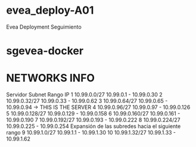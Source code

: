 # evea_deploy-A01
Evea Deployment Seguimiento



# sgevea-docker

# NETWORKS INFO
Servidor	Subnet	Rango IP
1	10.99.0.0/27	10.99.0.1 - 10.99.0.30
2	10.99.0.32/27	10.99.0.33 - 10.99.0.62
3	10.99.0.64/27	10.99.0.65 - 10.99.0.94     -> THIS IS THE SERVER
4	10.99.0.96/27	10.99.0.97 - 10.99.0.126
5	10.99.0.128/27	10.99.0.129 - 10.99.0.158
6	10.99.0.160/27	10.99.0.161 - 10.99.0.190
7	10.99.0.192/27	10.99.0.193 - 10.99.0.222
8	10.99.0.224/27	10.99.0.225 - 10.99.0.254
Expansión de las subredes hacia el siguiente rango
9	10.99.1.0/27	10.99.1.1 - 10.99.1.30
10	10.99.1.32/27	10.99.1.33 - 10.99.1.62
